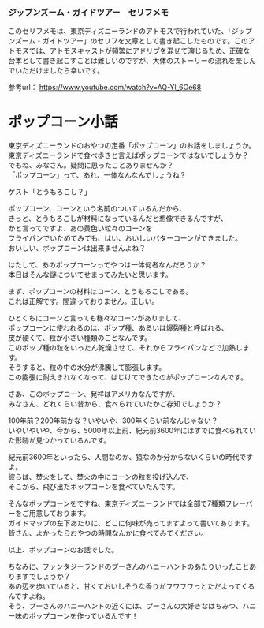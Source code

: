 ### ジップンズーム・ガイドツアー　セリフメモ  

このセリフメモは、東京ディズニーランドのアトモスで行われていた、「ジップンズーム・ガイドツアー」のセリフを文章として書き起こしたものです。このアトモスでは、アトモスキャストが頻繁にアドリブを混ぜて演じるため、正確な台本として書き起こすことは難しいのですが、大体のストーリーの流れを楽しんでいただけましたら幸いです。

参考url： https://www.youtube.com/watch?v=AQ-Yl_6Oe68

  
# ポップコーン小話  
  
東京ディズニーランドのおやつの定番「ポップコーン」のお話をしましょうか。  
東京ディズニーランドで食べ歩きと言えばポップコーンではないでしょうか？  
でもね、みなさん。疑問に思ったことありませんか？  
「ポップコーン」って、あれ、一体なんなんでしょうね？  
  
ゲスト「とうもろこし？」  
  
ポップコーン、コーンという名前のついているんだから、  
きっと、とうもろこしが材料になっているんだと想像できるんですが、  
かと言ってですよ、あの黄色い粒々のコーンを  
フライパンでいためてみても、はい、おいしいバターコーンができました。  
おいしい、ポップコーンは出来ませんよね？  
  
はたして、あのポップコーンってやつは一体何者なんだろうか？  
本日はそんな謎についてせまってみたいと思います。  
  
まず、ポップコーンの材料はコーン、とうもろこしである。  
これは正解です。間違っておりません。正しい。  
  
ひとくちにコーンと言っても様々なコーンがありまして、  
ポップコーンに使われるのは、ポップ種、あるいは爆裂種と呼ばれる、  
皮が硬くて、粒が小さい種類のことなんです。  
このポップ種の粒をいったん乾燥させて、それからフライパンなどで加熱します。  
そうすると、粒の中の水分が沸騰して膨張します。  
この膨張に耐えきれなくなって、はじけてできたのがポップコーンなんです。  
  
さあ、このポップコーン、発祥はアメリカなんですが、  
みなさん、どれくらい昔から、食べられていたかご存知でしょうか？  
  
100年前？200年前かな？いやいや、300年くらい前なんじゃない？  
いやいやいや、今から、5000年以上前、紀元前3600年にはすでに食べられていた形跡が見つかっているんです。  
  
紀元前3600年といったら、人間なのか、猿なのか分からないくらいの時代ですよ。  
彼らは、焚火をして、焚火の中にコーンの粒を投げ込んで、  
そこから、飛び出たポップコーンを食べていたんです。  
  
そんなポップコーンをですね、東京ディズニーランドでは全部で7種類フレーバーをご用意しております。  
ガイドマップの左下あたりに、どこに何味が売ってますよって書いてあります。  
皆さん、よかったらおやつの時間なんかに食べてみてください。  
  
以上、ポップコーンのお話でした。  
  
ちなみに、ファンタジーランドのプーさんのハニーハントのあたりいったことありますでしょうか？  
あの辺を歩いていると、甘くておいしそうな香りがフワフワっとただよってくるんですよね。  
そう、プーさんのハニーハントの近くには、プーさんの大好きなはちみつ、ハニー味のポップコーンを作っているんです！  
  